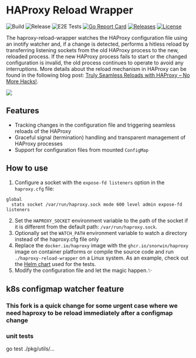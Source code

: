 # HAProxy Reload Wrapper


![Build](https://img.shields.io/github/actions/workflow/status/snorwin/haproxy-reload-wrapper/main.yml?label=Build%20%28main%29&style=flat-square)
![Release](https://img.shields.io/github/actions/workflow/status/snorwin/haproxy-reload-wrapper/publish.yml?label=Build%20%28Release%29&style=flat-square)
![E2E Tests](https://img.shields.io/github/actions/workflow/status/snorwin/haproxy-reload-wrapper/test.yml?label=E2E%20Tests&style=flat-square)
[![Go Report Card](https://goreportcard.com/badge/github.com/snorwin/haproxy-reload-wrapper?style=flat-square)](https://goreportcard.com/report/github.com/snorwin/haproxy-reload-wrapper)
[![Releases](https://img.shields.io/github/v/release/snorwin/haproxy-reload-wrapper?style=flat-square&label=Release)](https://github.com/snorwin/haproxy-reload-wrapper/releases)
[![License](https://img.shields.io/badge/License-MIT-blue.svg?style=flat-square)](https://opensource.org/licenses/MIT)

The haproxy-reload-wrapper watches the HAProxy configuration file using an inotify watcher and, if a change is detected, performs a hitless reload by transferring listening sockets from the old HAProxy process to the new, reloaded process. If the new HAProxy process fails to start or the changed configuration is invalid, the old process continues to operate to avoid any interruptions. More details about the reload mechanism in HAProxy can be found in the following blog post: [Truly Seamless Reloads with HAProxy – No More Hacks!](https://www.haproxy.com/blog/truly-seamless-reloads-with-haproxy-no-more-hacks/).

![](/haproxy-reload-wrapper.svg?raw=true)

## Features
- Tracking changes in the configuration file and triggering seamless reloads of the HAProxy
- Graceful signal (termination) handling and transparent management of HAProxy processes
- Support for configuration files from mounted `ConfigMap`

## How to use
1. Configure a socket with the `expose-fd listeners` option in the `haproxy.cfg` file:
  ```
  global
    stats socket /var/run/haproxy.sock mode 600 level admin expose-fd listeners
  ```
2. Set the `HAPROXY_SOCKET` environment variable to the path of the socket if it is different from the default path: `/var/run/haproxy.sock`.
3. Optionally set the `WATCH_PATH` environment variable to watch a directory instead of the haproxy.cfg file only
4. Replace the `docker.io/haproxy` image with the `ghcr.io/snorwin/haproxy` image on container platforms or compile the source code and run `./haproxy-reload-wrapper` on a Linux system. As an example, check out the [Helm chart](test/helm) used for the tests.
5. Modify the configuration file and let the magic happen.✨

## k8s configmap watcher feature
### This fork is a quick change for some urgent case where we need haproxy to be reload immediately after a configmap change
### unit tests
go test ./pkg/utils/...
